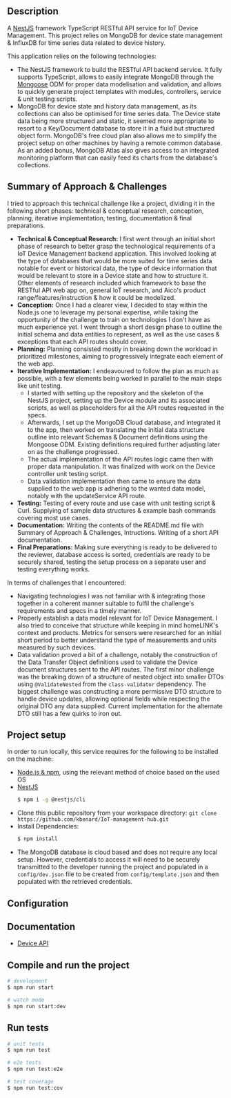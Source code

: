 ## Description

A [NestJS](https://github.com/nestjs/nest) framework TypeScript RESTful API service for IoT Device Management. This project relies on MongoDB for device state management & InfluxDB for time series data related to device history.

This application relies on the following technologies:
- The NestJS framework to build the RESTful API backend service. It fully supports TypeScript, allows to easily integrate MongoDB through the [Mongoose](https://mongoosejs.com/) ODM for proper data modelisation and validation, and allows to quickly generate project templates with modules, controllers, service & unit testing scripts.
- MongoDB for device state and history data management, as its collections can also be optimised for time series data. The Device state data being more structured and static, it seemed more appropriate to resort to a Key/Document database to store it in a fluid but structured object form. MongoDB's free cloud plan also allows me to simplify the project setup on other machines by having a remote common database. As an added bonus, MongoDB Atlas also gives access to an integrated monitoring platform that can easily feed its charts from the database's collections.

## Summary of Approach & Challenges

I tried to approach this technical challenge like a project, dividing it in the following short phases: technical & conceptual research, conception, planning, iterative implementation, testing, documentation & final preparations.
- **Technical & Conceptual Research:** I first went through an initial short phase of research to better grasp the technological requirements of a IoT Device Management backend application. This involved looking at the type of databases that would be more suited for time series data notable for event or historical data, the type of device information that would be relevant to store in a Device state and how to structure it. Other elements of research included which framework to base the RESTful API web app on, general IoT research, and Aico's product range/features/instruction & how it could be modelized.
- **Conception:** Once I had a clearer view, I decided to stay within the Node.js one to leverage my personal expertise, while taking the opportunity of the challenge to train on technologies I don't have as much experience yet. I went through a short design phase to outline the initial schema and data entities to represent, as well as the use cases & exceptions that each API routes should cover.
- **Planning:** Planning consisted mostly in breaking down the workload in prioritized milestones, aiming to progressively integrate each element of the web app. 
- **Iterative Implementation:** I endeavoured to follow the plan as much as possible, with a few elements being worked in parallel to the main steps like unit testing. 
  - I started with setting up the repository and the skeleton of the NestJS project, setting up the Device module and its associated scripts, as well as placeholders for all the API routes requested in the specs.
  - Afterwards, I set up the MongoDB Cloud database, and integrated it to the app, then worked on translating the initial data structure outline into relevant Schemas & Document definitions using the Mongoose ODM. Existing definitions required further adjusting later on as the challenge progressed.
  - The actual implementation of the API routes logic came then with proper data manipulation. It was finalized with work on the Device controller unit testing script.
  - Data validation implementation then came to ensure the data supplied to the web app is adhering to the wanted data model, notably with the updateService API route.
- **Testing:** Testing of every route and use case with unit testing script & Curl. Supplying of sample data structures & example bash commands covering most use cases.
- **Documentation:** Writing the contents of the README.md file with Summary of Approach & Challenges, Intructions. Writing of a short API documentation.
- **Final Preparations:** Making sure everything is ready to be delivered to the reviewer, database access is sorted, credentials are ready to be securely shared, testing the setup process on a separate user and testing everything works.

In terms of challenges that I encountered:
- Navigating technologies I was not familiar with & integrating those together in a coherent manner suitable to fulfil the challenge's requirements and specs in a timely manner.
- Properly establish a data model relevant for IoT Device Management. I also tried to conceive that structure while keeping in mind homeLINK's context and products. Metrics for sensors were researched for an initial short period to better understand the type of measurements and units measured by such devices.
- Data validation proved a bit of a challenge, notably the construction of the Data Transfer Object definitions used to validate the Device document structures sent to the API routes. The first minor challenge was the breaking down of a structure of nested object into smaller DTOs using `@ValidateNested` from the `class-validator` dependency. The biggest challenge was constructing a more permissive DTO structure to handle device updates, allowing optional fields while respecting the original DTO any data supplied. Current implementation for the alternate DTO still has a few quirks to iron out.

## Project setup

In order to run locally, this service requires for the following to be installed on the machine:
  - [Node.js & npm](https://docs.npmjs.com/downloading-and-installing-node-js-and-npm), using the relevant method of choice based on the used OS
  - [NestJS](https://docs.nestjs.com/first-steps) 
      ```bash
      $ npm i -g @nestjs/cli
      ```
  - Clone this public repository from your workspace directory: `git clone https://github.com/kbenard/IoT-management-hub.git`
  - Install Dependencies: 
    ```bash
    $ npm install
    ```
  - The MongoDB database is cloud based and does not require any local setup. However, credentials to access it will need to be securely transmitted to the developer running the project and populated in a `config/dev.json` file to be created from `config/template.json` and then populated with the retrieved credentials.


## Configuration

## Documentation
- [Device API](documentation/Device/index.md)

## Compile and run the project

```bash
# development
$ npm run start

# watch mode
$ npm run start:dev
```

## Run tests

```bash
# unit tests
$ npm run test

# e2e tests
$ npm run test:e2e

# test coverage
$ npm run test:cov
```
